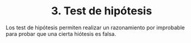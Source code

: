 # <center> 3. Test de hipótesis </center>

Los test de hipótesis permiten realizar un razonamiento por improbable para probar que una cierta hiótesis es falsa.